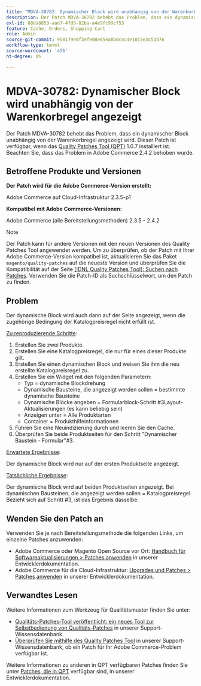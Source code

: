 ```yaml
---
title: "MDVA-30782: Dynamischer Block wird unabhängig von der Warenkorbregel angezeigt."
description: Der Patch MDVA-30782 behebt das Problem, dass ein dynamischer Block unabhängig von der Warenkorbregel angezeigt wird. Dieser Patch ist verfügbar, wenn das [Quality Patches Tool (QPT)](/help/announcements/adobe-commerce-announcements/magento-quality-patches-released-new-tool-to-self-serve-quality-patches.md) 1.0.7 installiert ist. Beachten Sie, dass das Problem in Adobe Commerce 2.4.2 behoben wurde.
exl-id: 88da8853-aae7-4fd9-82ba-a4e9fc99cf53
feature: Cache, Orders, Shopping Cart
role: Admin
source-git-commit: 958179e0f3efe08e65ea8b0c4c4e1015e3c5bb76
workflow-type: tm+mt
source-wordcount: '456'
ht-degree: 0%

---
```


# MDVA-30782: Dynamischer Block wird unabhängig von der Warenkorbregel angezeigt

Der Patch MDVA-30782 behebt das Problem, dass ein dynamischer Block unabhängig von der Warenkorbregel angezeigt wird. Dieser Patch ist verfügbar, wenn das [Quality Patches Tool (QPT)](/help/announcements/adobe-commerce-announcements/magento-quality-patches-released-new-tool-to-self-serve-quality-patches.md) 1.0.7 installiert ist. Beachten Sie, dass das Problem in Adobe Commerce 2.4.2 behoben wurde.

## Betroffene Produkte und Versionen

**Der Patch wird für die Adobe Commerce-Version erstellt:**

Adobe Commerce auf Cloud-Infrastruktur 2.3.5-p1

**Kompatibel mit Adobe Commerce-Versionen:**

Adobe Commerce (alle Bereitstellungsmethoden) 2.3.5 - 2.4.2

>[!NOTE]
>
>Der Patch kann für andere Versionen mit den neuen Versionen des Quality Patches Tool angewendet werden. Um zu überprüfen, ob der Patch mit Ihrer Adobe Commerce-Version kompatibel ist, aktualisieren Sie das Paket `magento/quality-patches` auf die neueste Version und überprüfen Sie die Kompatibilität auf der Seite [[!DNL Quality Patches Tool]: Suchen nach Patches](https://devdocs.magento.com/quality-patches/tool.html#patch-grid). Verwenden Sie die Patch-ID als Suchschlüsselwort, um den Patch zu finden.

## Problem

Der dynamische Block wird auch dann auf der Seite angezeigt, wenn die zugehörige Bedingung der Katalogpreisregel nicht erfüllt ist.

<u>Zu reproduzierende Schritte</u>:

1. Erstellen Sie zwei Produkte.
1. Erstellen Sie eine Katalogpreisregel, die nur für eines dieser Produkte gilt.
1. Erstellen Sie einen dynamischen Block und weisen Sie ihm die neu erstellte Katalogpreisregel zu.
1. Erstellen Sie ein Widget mit den folgenden Parametern:
   * Typ = dynamische Blockdrehung
   * Dynamische Bausteine, die angezeigt werden sollen = bestimmte dynamische Bausteine
   * Dynamische Blöcke angeben = Formularblock-Schritt \#3Layout-Aktualisierungen (es kann beliebig sein)
   * Anzeigen unter = Alle Produktarten
   * Container = Produkthilfeinformationen
1. Führen Sie eine Neuindizierung durch und leeren Sie den Cache.
1. Überprüfen Sie beide Produktseiten für den Schritt &quot;Dynamischer Baustein - Formular&quot;\#3.

<u>Erwartete Ergebnisse</u>:

Der dynamische Block wird nur auf der ersten Produktseite angezeigt.

<u>Tatsächliche Ergebnisse</u>:

Der dynamische Block wird auf beiden Produktseiten angezeigt. Bei dynamischen Bausteinen, die angezeigt werden sollen = Katalogpreisregel Bezieht sich auf Schritt \#3, ist das Ergebnis dasselbe.

## Wenden Sie den Patch an

Verwenden Sie je nach Bereitstellungsmethode die folgenden Links, um einzelne Patches anzuwenden:

* Adobe Commerce oder Magento Open Source vor Ort: [Handbuch für Softwareaktualisierungen > Patches anwenden](https://devdocs.magento.com/guides/v2.4/comp-mgr/patching/mqp.html) in unserer Entwicklerdokumentation.
* Adobe Commerce für die Cloud-Infrastruktur: [Upgrades und Patches > Patches anwenden](https://devdocs.magento.com/cloud/project/project-patch.html) in unserer Entwicklerdokumentation.

## Verwandtes Lesen

Weitere Informationen zum Werkzeug für Qualitätsmuster finden Sie unter:

* [Qualitäts-Patches-Tool veröffentlicht: ein neues Tool zur Selbstbedienung von Qualitäts-Patches](/help/announcements/adobe-commerce-announcements/magento-quality-patches-released-new-tool-to-self-serve-quality-patches.md) in unserer Support-Wissensdatenbank.
* [Überprüfen Sie mithilfe des Quality Patches Tool](/help/support-tools/patches-available-in-qpt-tool/check-patch-for-magento-issue-with-magento-quality-patches.md) in unserer Support-Wissensdatenbank, ob ein Patch für Ihr Adobe Commerce-Problem verfügbar ist.

Weitere Informationen zu anderen in QPT verfügbaren Patches finden Sie unter [Patches, die in QPT](https://devdocs.magento.com/quality-patches/tool.html#patch-grid) verfügbar sind, in unserer Entwicklerdokumentation.
